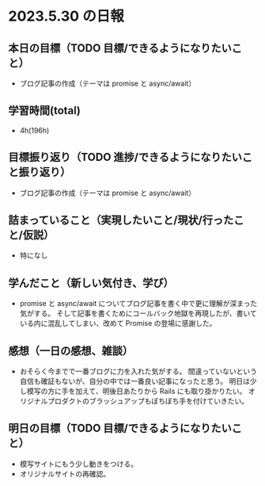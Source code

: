 # 2023.5.30 の日報

## 本日の目標（TODO 目標/できるようになりたいこと）

- ブログ記事の作成（テーマは promise と async/await）

## 学習時間(total)

- 4h(196h)

## 目標振り返り（TODO 進捗/できるようになりたいこと振り返り）

- ブログ記事の作成（テーマは promise と async/await）

## 詰まっていること（実現したいこと/現状/行ったこと/仮説）

- 特になし

## 学んだこと（新しい気付き、学び）

- promise と async/await についてブログ記事を書く中で更に理解が深まった気がする。
  そして記事を書くためにコールバック地獄を再現したが、書いている内に混乱してしまい、改めて Promise の登場に感謝した。

## 感想（一日の感想、雑談）

- おそらく今までで一番ブログに力を入れた気がする。
  間違っていないという自信も確証もないが、自分の中では一番良い記事になったと思う。
  明日は少し模写の方に手を加えて、明後日あたりから Rails にも取り掛かりたい。
  オリジナルプロダクトのブラッシュアップもぼちぼち手を付けていきたい。

## 明日の目標（TODO 目標/できるようになりたいこと）

- 模写サイトにもう少し動きをつける。
- オリジナルサイトの再確認。

